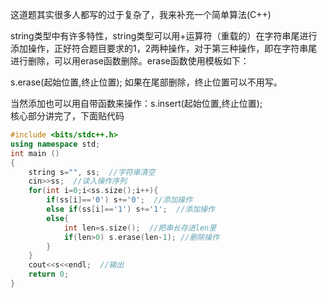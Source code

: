 这道题其实很多人都写的过于复杂了，我来补充一个简单算法(C++)

string类型中有许多特性，string类型可以用+运算符（重载的）在字符串尾进行添加操作，正好符合题目要求的1，2两种操作，对于第三种操作，即在字符串尾进行删除，可以用erase函数删除。erase函数使用模板如下：

s.erase(起始位置,终止位置);  如果在尾部删除，终止位置可以不用写。

当然添加也可以用自带函数来操作：s.insert(起始位置,终止位置);  
核心部分讲完了，下面贴代码
```cpp
#include <bits/stdc++.h>
using namespace std;
int main ()
{
    string s="", ss;  //字符串清空
    cin>>ss;  //读入操作序列
    for(int i=0;i<ss.size();i++){ 
    	if(ss[i]=='0') s+='0';  //添加操作
    	else if(ss[i]=='1') s+='1';  //添加操作
    	else{
    		int len=s.size();  //把串长存进len里
			if(len>0) s.erase(len-1); //删除操作
		}
	}
	cout<<s<<endl;  //输出
    return 0;
}
```
